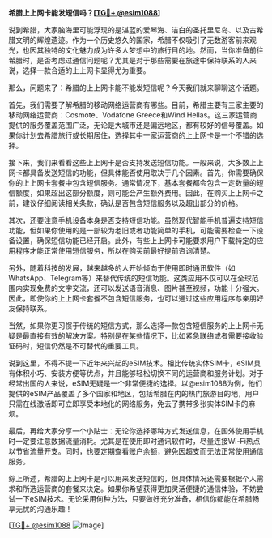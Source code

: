 **希腊上上网卡能发短信吗？[[TG💪+ @esim1088](https://t.me/s/esim1088)]**

说到希腊，大家脑海里可能浮现的是湛蓝的爱琴海、洁白的圣托里尼岛、以及古希腊文明的辉煌遗迹。作为一个历史悠久的国家，希腊不仅吸引了无数游客前来观光，也因其独特的文化魅力成为许多人梦想中的旅行目的地。然而，当你准备前往希腊时，是否考虑过通信问题呢？尤其是对于那些需要在旅途中保持联系的人来说，选择一款合适的上上网卡显得尤为重要。

那么，问题来了：希腊的上上网卡能不能发短信呢？今天我们就来聊聊这个话题。

首先，我们需要了解希腊的移动网络运营商有哪些。目前，希腊主要有三家主要的移动网络运营商：Cosmote、Vodafone Greece和Wind Hellas。这三家运营商提供的服务覆盖范围广泛，无论是大城市还是偏远地区，都有较好的信号覆盖。如果你计划去希腊旅行或长期居住，选择其中一家运营商的上上网卡是一个不错的选择。

接下来，我们来看看这些上上网卡是否支持发送短信功能。一般来说，大多数上上网卡都具备发送短信的功能，但具体能否使用取决于几个因素。首先，你需要确保你的上上网卡套餐中包含短信服务。通常情况下，基本套餐都会包含一定数量的短信额度，如果超出这部分额度，则可能会产生额外费用。因此，在购买上上网卡之前，建议仔细阅读相关条款，确认是否包含短信服务以及超出部分的价格。

其次，还要注意手机设备本身是否支持短信功能。虽然现代智能手机普遍支持短信功能，但如果你使用的是一部较为老旧或者功能简单的手机，可能需要检查一下设备设置，确保短信功能已经开启。此外，有些上上网卡可能要求用户下载特定的应用程序才能正常使用短信服务，所以在购买前最好提前咨询清楚。

另外，随着科技的发展，越来越多的人开始倾向于使用即时通讯软件（如WhatsApp、Telegram等）来替代传统的短信功能。这类应用不仅可以在全球范围内实现免费的文字交流，还可以发送语音消息、图片甚至视频，功能十分强大。因此，即使你的上上网卡套餐不包含短信服务，也可以通过这些应用程序与亲朋好友保持联系。

当然，如果你更习惯于传统的短信方式，那么选择一款包含短信服务的上上网卡无疑是最直接有效的解决方案。特别是在某些情况下，比如紧急联络或者需要接收验证码时，短信仍然是不可替代的重要工具。

说到这里，不得不提一下近年来兴起的eSIM技术。相比传统实体SIM卡，eSIM具有体积小巧、安装方便等优点，并且能够轻松切换不同的运营商和服务计划。对于经常出国的人来说，eSIM无疑是一个非常便捷的选择。以@esim1088为例，他们提供的eSIM产品覆盖了多个国家和地区，包括希腊在内的热门旅游目的地，用户只需在线激活即可立即享受本地化的网络服务，免去了携带多张实体SIM卡的麻烦。

最后，再给大家分享一个小贴士：无论你选择哪种方式发送信息，在国外使用手机时一定要注意数据流量消耗。尤其是在使用即时通讯软件时，尽量连接Wi-Fi热点以节省流量开支。同时，也要定期查看账户余额，避免因超支而无法正常使用通信服务。

综上所述，希腊的上上网卡是可以用来发送短信的，但具体情况还需要根据个人需求和所选运营商的套餐来决定。如果你希望获得更加灵活便捷的通信体验，不妨尝试一下eSIM技术。无论采用何种方法，只要做好充分准备，相信你都能在希腊畅享无忧的沟通乐趣！

[[TG💪+ @esim1088](https://t.me/s/esim1088) ![Image](https://i.postimg.cc/4NQfJmqS/Snipaste-2025-05-13-00-14-12.png)]